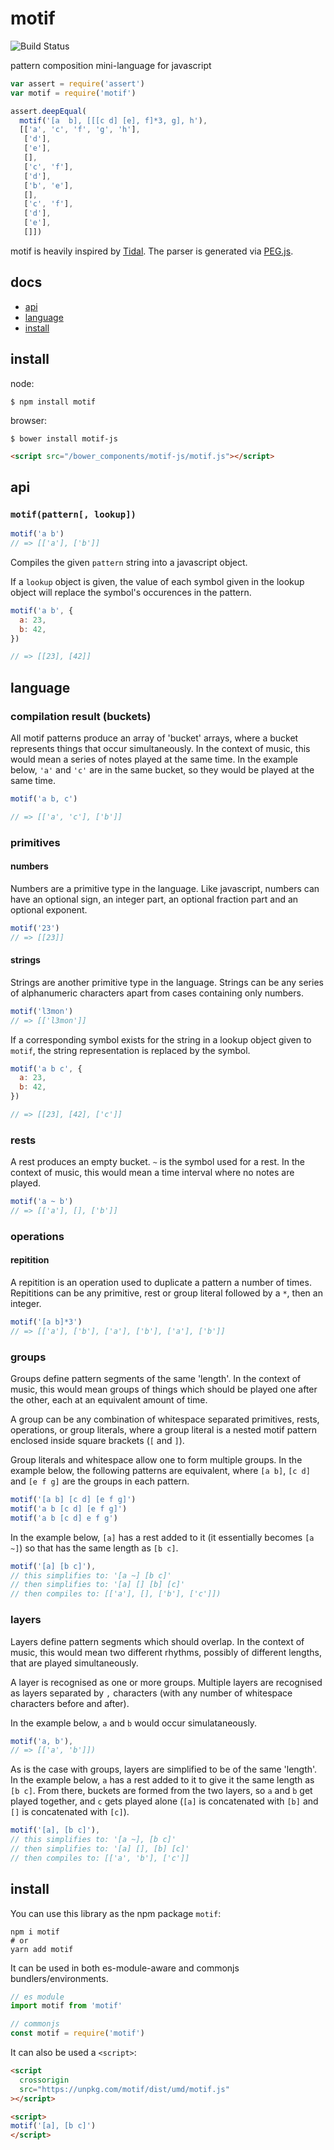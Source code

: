 # motif

![Build Status](https://api.travis-ci.org/justinvdm/motif.png)

pattern composition mini-language for javascript

```javascript
var assert = require('assert')
var motif = require('motif')

assert.deepEqual(
  motif('[a  b], [[[c d] [e], f]*3, g], h'),
  [['a', 'c', 'f', 'g', 'h'],
   ['d'],
   ['e'],
   [],
   ['c', 'f'],
   ['d'],
   ['b', 'e'],
   [],
   ['c', 'f'],
   ['d'],
   ['e'],
   []])
```

motif is heavily inspired by [Tidal](https://github.com/tidalcycles/Tidal/blob/master/doc/tidal.md). The parser is generated via [PEG.js](http://pegjs.org/).

## docs

  - [api](#api)
  - [language](#language)
  - [install](#install)


## install

node:

```
$ npm install motif
```

browser:

```
$ bower install motif-js
```

```html
<script src="/bower_components/motif-js/motif.js"></script>
```

## api

### ``motif(pattern[, lookup])``

```javascript
motif('a b')
// => [['a'], ['b']]
```

Compiles the given `pattern` string into a javascript object.

If a `lookup` object is given, the value of each symbol given in the lookup object will replace the symbol's occurences in the pattern.


```javascript
motif('a b', {
  a: 23,
  b: 42,
})

// => [[23], [42]]
```

## language

### compilation result (buckets)

All motif patterns produce an array of 'bucket' arrays, where a bucket represents things that occur simultaneously. In the context of music, this would mean a series of notes played at the same time. In the example below, `'a'` and `'c'` are in the same bucket, so they would be played at the same time.

```javascript
motif('a b, c')

// => [['a', 'c'], ['b']]
```

### primitives

#### numbers

Numbers are a primitive type in the language. Like javascript, numbers can have an optional sign, an integer part, an optional fraction part and an optional exponent.

```javascript
motif('23')
// => [[23]]
```

#### strings

Strings are another primitive type in the language. Strings can be any series of alphanumeric characters apart from cases containing only numbers.

```javascript
motif('l3mon')
// => [['l3mon']]
```

If a corresponding symbol exists for the string in a lookup object given to `motif`, the string representation is replaced by the symbol.

```javascript
motif('a b c', {
  a: 23,
  b: 42,
})

// => [[23], [42], ['c']]
```

### rests

A rest produces an empty bucket. `~` is the symbol used for a rest. In the context of music, this would mean a time interval where no notes are played.

```javascript
motif('a ~ b')
// => [['a'], [], ['b']]
```

### operations

#### repitition

A repitition is an operation used to duplicate a pattern a number of times. Repititions can be any primitive, rest or group literal followed by a `*`, then an integer.

```javascript
motif('[a b]*3')
// => [['a'], ['b'], ['a'], ['b'], ['a'], ['b']]
```

### groups

Groups define pattern segments of the same 'length'. In the context of music, this would mean groups of things which should be played one after the other, each at an equivalent amount of time.

A group can be any combination of whitespace separated primitives, rests, operations, or group literals, where a group literal is a nested motif pattern enclosed inside square brackets (`[` and `]`).

Group literals and whitespace allow one to form multiple groups. In the example below, the following patterns are equivalent, where `[a b]`, `[c d]` and `[e f g]` are the groups in each pattern.

```javascript
motif('[a b] [c d] [e f g]')
motif('a b [c d] [e f g]')
motif('a b [c d] e f g')
```

In the example below, `[a]` has a rest added to it (it essentially becomes `[a ~]`) so that has the same length as `[b c]`.

```javascript
motif('[a] [b c]'),
// this simplifies to: '[a ~] [b c]'
// then simplifies to: '[a] [] [b] [c]'
// then compiles to: [['a'], [], ['b'], ['c']])
```

### layers

Layers define pattern segments which should overlap. In the context of music, this would mean two different rhythms, possibly of different lengths, that are played simultaneously.

A layer is recognised as one or more groups. Multiple layers are recognised as layers separated by `,` characters (with any number of whitespace characters before and after).

In the example below, `a` and `b` would occur simulataneously.

```javascript
motif('a, b'),
// => [['a', 'b']])
```

As is the case with groups, layers are simplified to be of the same 'length'. In the example below, `a` has a rest added to it to give it the same length as `[b c]`. From there, buckets are formed from the two layers, so `a` and `b` get played together, and `c` gets played alone (`[a]` is concatenated with `[b]` and `[]` is concatenated with `[c]`).

```javascript
motif('[a], [b c]'),
// this simplifies to: '[a ~], [b c]'
// then simplifies to: '[a] [], [b] [c]'
// then compiles to: [['a', 'b'], ['c']]
```

## install

You can use this library as the npm package `motif`:

```
npm i motif
# or
yarn add motif
```

It can be used in both es-module-aware and commonjs bundlers/environments.

```js
// es module
import motif from 'motif'

// commonjs
const motif = require('motif')
```

It can also be used a `<script>`:

```html
<script
  crossorigin
  src="https://unpkg.com/motif/dist/umd/motif.js"
></script>

<script>
motif('[a], [b c]')
</script>
```
